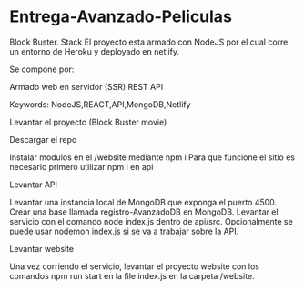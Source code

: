 # Entrega-Avanzado-Peliculas
Block Buster. Stack El proyecto esta armado con NodeJS por el cual corre un entorno de Heroku y deployado en netlify.

Se compone por:

Armado web en servidor (SSR) REST API

Keywords: NodeJS,REACT,API,MongoDB,Netlify

Levantar el proyecto (Block Buster movie)

Descargar el repo

Instalar modulos en el /website mediante npm i Para que funcione el sitio es necesario primero utilizar npm i en api

Levantar API

Levantar una instancia local de MongoDB que exponga el puerto 4500. Crear una base llamada registro-AvanzadoDB en MongoDB. Levantar el servicio con el comando node index.js dentro de api/src. Opcionalmente se puede usar nodemon index.js si se va a trabajar sobre la API.

Levantar website

Una vez corriendo el servicio, levantar el proyecto website con los comandos npm run start en la file index.js en la carpeta /website.
